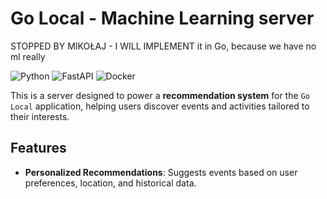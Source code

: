 # Go Local - Machine Learning server

STOPPED BY MIKOŁAJ - I WILL IMPLEMENT it in Go, because we have no ml really

![Python](https://img.shields.io/badge/Python-3776AB?style=for-the-badge&logo=python&logoColor=white)
![FastAPI](https://img.shields.io/badge/FastAPI-005571?style=for-the-badge&logo=fastapi&logoColor=white)
![Docker](https://img.shields.io/badge/docker-%230db7ed.svg?style=for-the-badge&logo=docker&logoColor=white)

This is a server designed to power a **recommendation system** for the `Go Local` application, helping users discover events and activities tailored to their interests.

## Features

- **Personalized Recommendations**: Suggests events based on user preferences, location, and historical data.
